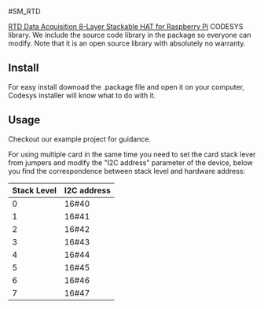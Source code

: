 #SM_RTD

[RTD Data Acquisition 8-Layer Stackable HAT for Raspberry Pi](https://sequentmicrosystems.com/collections/all-io-cards/products/rtd-data-acquisition-card-for-rpi) CODESYS library.
We include the source code library in the package so everyone can modify. Note that it is an open source library with absolutely no warranty.
## Install
For easy install downoad the .package file and open it on your computer, Codesys installer will know what to do with it.
## Usage
Checkout our example project for guidance.

For using multiple card in the same time you need to set the card stack lever from jumpers and modify the "I2C address" parameter of the  device, below you find the correspondence between stack level and hardware address:

| Stack Level | I2C address |
| --- | --- |
| 0 | 16#40 |
| 1 | 16#41 |
| 2 | 16#42 |
| 3 | 16#43 |
| 4 | 16#44 |
| 5 | 16#45 |
| 6 | 16#46 |
| 7 | 16#47 |
